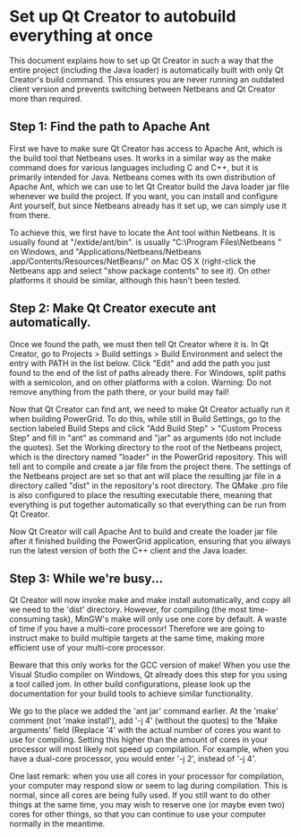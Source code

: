 ﻿Set up Qt Creator to autobuild everything at once
=================================================

This document explains how to set up Qt Creator in such a way that the entire project 
(including the Java loader) is automatically built with only Qt Creator's build command.
This ensures you are never running an outdated client version and prevents switching 
between Netbeans and Qt Creator more than required.

Step 1: Find the path to Apache Ant 
-----------------------------------
First we have to make sure Qt Creator has access to Apache Ant, which is the build tool 
that Netbeans uses. It works in a similar way as the make command does for various 
languages including C and C++, but it is primarily intended for Java. Netbeans comes 
with its own distribution of Apache Ant, which we can use to let Qt Creator build the
Java loader jar file whenever we build the project. If you want, you can install and 
configure Ant yourself, but since Netbeans already has it set up, we can simply use it
from there.

To achieve this, we first have to locate the Ant tool within Netbeans. It is usually found 
at "<NetbeansRoot>/extide/ant/bin". <NetbeansRoot> is usually "C:\Program Files\Netbeans <version>\" 
on Windows, and "Applications/Netbeans/Netbeans <version>.app/Contents/Resources/NetBeans/" on 
Mac OS X (right-click the Netbeans app and select "show package contents" to see it). On other 
platforms it should be similar, although this hasn't been tested.

Step 2: Make Qt Creator execute ant automatically.
--------------------------------------------------
Once we found the path, we must then tell Qt Creator where it is. In Qt Creator, go to 
Projects > Build settings > Build Environment and select the entry with PATH in the list 
below. Click "Edit" and add the path you just found to the end of the list of paths already 
there. For Windows, split paths with a semicolon, and on other platforms with a colon. 
Warning: Do not remove anything from the path there, or your build may fail!

Now that Qt Creator can find ant, we need to make Qt Creator actually run it when building PowerGrid. 
To do this, while still in Build Settings, go to the section labeled Build Steps and click 
"Add Build Step" > "Custom Process Step" and fill in "ant" as command and "jar" as arguments (do not 
include the quotes). Set the Working directory to the root of the Netbeans project, which is the 
directory named "loader" in the PowerGrid repository. This will tell ant to compile and create a 
jar file from the project there. The settings of the Netbeans project are set
so that ant will place the resulting jar file in a directory called "dist" in the repository's 
root directory. The QMake .pro file is also configured to place the resulting executable there, 
meaning that everything is put together automatically so that everything can be run from Qt Creator.

Now Qt Creator will call Apache Ant to build and create the loader jar file after it finished building 
the PowerGrid application, ensuring that you always run the latest version of both the C++ client and 
the Java loader.

Step 3: While we're busy...
---------------------------
Qt Creator will now invoke make and make install automatically, and copy all we need to the 'dist' 
directory. However, for compiling (the most time-consuming task), MinGW's make will only use one 
core by default. A waste of time if you have a multi-core processor! Therefore we are going to instruct 
make to build multiple targets at the same time, making more efficient use of your multi-core processor.

Beware that this only works for the GCC version of make! When you use the Visual Studio compiler on 
Windows, Qt already does this step for you using a tool called jom. In other build configurations, 
please look up the documentation for your build tools to achieve similar functionality.

We go to the place we added the 'ant jar' command earlier. At the 'make' comment (not 'make install'),
add '-j 4' (without the quotes) to the 'Make arguments' field (Replace '4' with the actual number of cores
you want to use for compiling. Setting this higher than the amount of cores in your processor will 
most likely not speed up compilation. For example, when you have a dual-core processor, you would
enter '-j 2', instead of '-j 4'. 

One last remark: when you use all cores in your processor for compilation, your computer may respond slow or
seem to lag during compilation. This is normal, since all cores are being fully used. If you still want to do other 
things at the same time, you may wish to reserve one (or maybe even two) cores for other things, so that 
you can continue to use your computer normally in the meantime.


